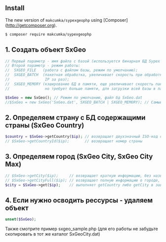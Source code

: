 ## Install
The new version of `makcumka/sypexgeophp` using [Composer] (http://getcomposer.org).

```bash
$ composer require makcumka/sypexgeophp
```

## 1. Создать объект SxGeo
```php
// Первый параметр - имя файла с базой (используется бинарная БД Sypex Geo)
// Второй параметр - режим работы:
//  SXGEO_FILE   (работа с файлом базы, режим по умолчанию);
//  SXGEO_BATCH  (пакетная обработка, увеличивает скорость при обработке множества
//                IP за раз);
//  SXGEO_MEMORY (кэширование БД в памяти, еще увеличивает скорость пакетной обработки,
//                но требует больше памяти, для загрузки всей базы в память).

$SxGeo = new SxGeo(); // Режим по умолчанию, файл бд SxGeo.dat
//$SxGeo = new SxGeo('SxGeo.dat', SXGEO_BATCH | SXGEO_MEMORY); // Самый быстрый режим пакетной обработки
```

## 2. Определяем страну c БД содержащими страны (SxGeo Country)
```php
$country = $SxGeo->getCountry($ip); // возвращает двухзначный ISO-код страны
// $SxGeo->getCountryId($ip);       // возвращает номер страны
```

## 3. Определяем город (SxGeo City, SxGeo City Max)
```php
// $SxGeo->getCity($ip);     // возвращает краткую информацию, без названия региона, страны и временной зоны
// $SxGeo->getCityFull($ip); // возвращает полную информацию о городе, регионе и стране
$city = $SxGeo->get($ip);    // выполняет getCountry либо getCity в зависимости от типа базы
```

## 4.  Если нужно осводить рессурсы - удаляем объект
```php
unset($SxGeo);
```

Также смотрите пример sxgeo_sample.php (для его работы не забудьте скопировать в тот же каталог SxGeoCity.dat)